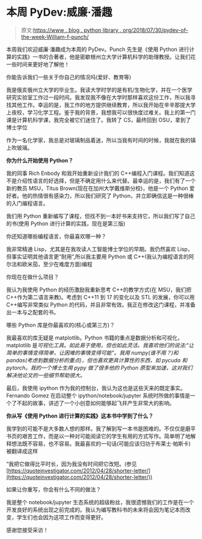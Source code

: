 # 本周 PyDev:威廉·潘趣

> 原文:[https://www . blog . python library . org/2018/07/30/pydev-of-the-week-William-f-punch/](https://www.blog.pythonlibrary.org/2018/07/30/pydev-of-the-week-william-f-punch/)

本周我们欢迎威廉·潘趣成为本周的 PyDev。Punch 先生是《使用 Python 进行计算的实践》一书的合著者，他是密歇根州立大学计算机科学的助理教授。让我们花一些时间来更好地了解他！

你能告诉我们一些关于你自己的情况吗(爱好、教育等)

我是俄亥俄州立大学的毕业生。我读大学时学的是有机/生物化学，并在一个医学研究实验室工作过一段时间。我发现我不像在大学时那样喜欢这份工作，所以我寻找其他工作。幸运的是，我工作的地方提供继续教育，所以我开始在辛辛那提大学上夜校，学习化学工程。鉴于我的背景，我想我可以很快度过难关。我上的第一门课是计算机科学课，我完全被它们迷住了。我转了 CS，最终回到 OSU，拿到了博士学位

作为一名化学家，我总是对玻璃制品着迷，所以当我有时间的时候，我就在我的镇上吹玻璃。

**你为什么开始使用 Python？**

我的同事 Rich Enbody 和我开始重新设计我们的 C++编程入门课程。我们知道这不是介绍性语言的好选择，但是不确定用什么来代替。最幸运的是，我们有了一个新的教员 MSU，Titus Brown(现在在加州大学戴维斯分校)，他是一个 Python 爱好者。他的热情很有感染力，所以我们研究了 Python，并立即确信这是一种很棒的入门编程语言。

我们用 Python 重新编写了课程，但找不到一本好书来支持它，所以我们写了自己的书(使用 Python 进行计算的实践，现在是第三版)

你还知道哪些编程语言，你最喜欢哪一种？

我非常精通 Lisp，尤其是在我攻读人工智能博士学位的早期。我仍然喜欢 Lisp，但事实证明其他语言更“耐用”,所以我主要用 Python 或 C++(我认为编程语言的阿尔法和欧米茄，至少在难度方面)编程

你现在在做什么项目？

我认为我使用 Python 的经历激励我重新思考 C++的教学方式(在 MSU，我们把 C++作为第二语言来教)。考虑到 C++11 到 17 的变化以及 STL 的发展，你可以用 C++编写非常类似 Python 的代码，并且非常有效。我正在修改这门课程，并准备出一本与之配套的书。

哪些 Python 库是你最喜欢的(核心或第三方)？

我最喜欢的库无疑是 matplotlib。Python 书籍的重点是数据分析和可视化，matplotlib 是*可视化工具。如此易于使用，但也如此灵活。我喜欢他们的说法:“让简单的事情变得简单，让困难的事情变得可能”。我用 numpy(谁不用？)和 pandas(考虑到数据分析的重点)，但也喜欢更具计算性的东西，如 pycuda 和 pytorch。我的一个博士生用 pypy 做了很多他的 Python 原型来加速，这对我们解决他论文的一些细节帮助很大。*

最后，我使用 ipython 作为我的控制台，我认为这也是这些天来的既定事实。Fernando Gomez 在启动整个 ipython/notebook/jupyter 系统时所做的事情是一个了不起的故事，讲述了一个小创意如何能够起飞并产生非常大的影响。

**你从写《使用 Python 进行计算的实践》这本书中学到了什么？**

我学到的可能不是大多数人想的那样。我了解到写一本书是困难的。不仅仅是磨平书页的艰苦工作，而是以一种对可能阅读它的学生有用的方式写作。简单明了地解释想法既不容易，也不容易。我最喜欢的一句话(可能应该归功于布莱士·帕斯卡)被翻译成这样

“我把它做得比平时长，因为我没有时间把它改短。(参见[https://quoteinvestigator.com/2012/04/28/shorter-letter/](https://quoteinvestigator.com/2012/04/28/shorter-letter/))

如果让你重写，你会有什么不同的做法？

我是整个 notebook/jupyter 生态系统的超级粉丝，我很遗憾我们的工作是在一个开发良好的系统出现之前完成的。我认为编写教科书的未来将会因为笔记本而改变，学生们也会因为这项工作而变得更好。

感谢您接受采访！